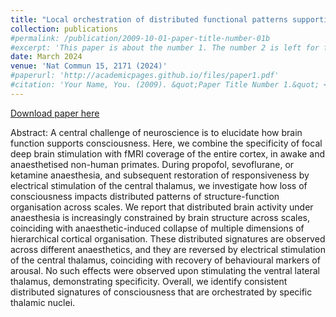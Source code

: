 ```yaml
---
title: "Local orchestration of distributed functional patterns supporting loss and restoration of consciousness in the primate brain"
collection: publications
#permalink: /publication/2009-10-01-paper-title-number-01b
#excerpt: 'This paper is about the number 1. The number 2 is left for future work.'
date: March 2024
venue: 'Nat Commun 15, 2171 (2024)'
#paperurl: 'http://academicpages.github.io/files/paper1.pdf'
#citation: 'Your Name, You. (2009). &quot;Paper Title Number 1.&quot; <i>Journal 1</i>. 1(1).'
---
```


[Download paper here](https://www.nature.com/articles/s41467-024-46382-w)

Abstract:
A central challenge of neuroscience is to elucidate how brain function supports consciousness. Here, we combine the specificity of focal deep brain stimulation with fMRI coverage of the entire cortex, in awake and anaesthetised non-human primates. During propofol, sevoflurane, or ketamine anaesthesia, and subsequent restoration of responsiveness by electrical stimulation of the central thalamus, we investigate how loss of consciousness impacts distributed patterns of structure-function organisation across scales. We report that distributed brain activity under anaesthesia is increasingly constrained by brain structure across scales, coinciding with anaesthetic-induced collapse of multiple dimensions of hierarchical cortical organisation. These distributed signatures are observed across different anaesthetics, and they are reversed by electrical stimulation of the central thalamus, coinciding with recovery of behavioural markers of arousal. No such effects were observed upon stimulating the ventral lateral thalamus, demonstrating specificity. Overall, we identify consistent distributed signatures of consciousness that are orchestrated by specific thalamic nuclei.
